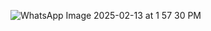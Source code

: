 ![WhatsApp Image 2025-02-13 at 1 57 30 PM](https://github.com/user-attachments/assets/64851567-a831-497b-900c-e56e52d9b589)
